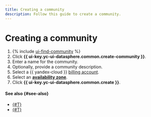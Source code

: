 ```yaml
---
title: Creating a community
description: Follow this guide to create a community.
---
```


# Creating a community

1. {% include [ui-find-community](../../../_includes/datasphere/ui-find-community.md) %}
1. Click **{{ ui-key.yc-ui-datasphere.common.create-community }}**.
1. Enter a name for the community.
1. Optionally, provide a community description.
1. Select a {{ yandex-cloud }} [billing account](../../../billing/concepts/billing-account.md).
1. Select an [**availability zone**](../../../overview/concepts/geo-scope.md).
1. Click **{{ ui-key.yc-ui-datasphere.common.create }}**.

#### See also {#see-also}

* [{#T}](add-user.md)
* [{#T}](link-channel.md)
